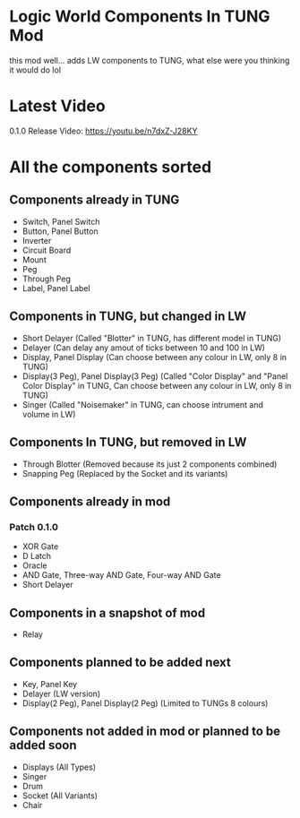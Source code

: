 # Logic World Components In TUNG Mod
this mod well... adds LW components to TUNG, what else were you thinking it would do lol

# Latest Video
0.1.0 Release Video: https://youtu.be/n7dxZ-J28KY

# All the components sorted
## Components already in TUNG
* Switch, Panel Switch
* Button, Panel Button
* Inverter
* Circuit Board
* Mount
* Peg
* Through Peg
* Label, Panel Label

## Components in TUNG, but changed in LW
* Short Delayer (Called "Blotter" in TUNG, has different model in TUNG)
* Delayer (Can delay any amout of ticks between 10 and 100 in LW)
* Display, Panel Display (Can choose between any colour in LW, only 8 in TUNG)
* Display(3 Peg), Panel Display(3 Peg) (Called "Color Display" and "Panel Color Display" in TUNG, Can choose between any colour in LW, only 8 in TUNG)
* Singer (Called "Noisemaker" in TUNG, can choose intrument and volume in LW)

## Components In TUNG, but removed in LW
* Through Blotter (Removed because its just 2 components combined)
* Snapping Peg (Replaced by the Socket and its variants)

## Components already in mod
 ### Patch 0.1.0
 * XOR Gate
 * D Latch
 * Oracle
 * AND Gate, Three-way AND Gate, Four-way AND Gate
 * Short Delayer

## Components in a snapshot of mod
* Relay
 
 ## Components planned to be added next
 * Key, Panel Key
 * Delayer (LW version)
 * Display(2 Peg), Panel Display(2 Peg) (Limited to TUNGs 8 colours)
 
 ## Components not added in mod or planned to be added soon

 * Displays (All Types)
 * Singer
 * Drum
 * Socket (All Variants)
 * Chair

 
